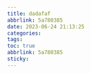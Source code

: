```yaml
---
title: dadafaf
abbrlink: 5a780385
date: 2023-06-24 21:13:25
categories:
tags:
toc: true
abbrlink: 5a780385
sticky:
---
```

